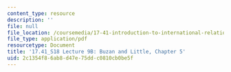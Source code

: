 ```yaml
---
content_type: resource
description: ''
file: null
file_location: /coursemedia/17-41-introduction-to-international-relations-spring-2018/2c1354f86ab8d47e75ddc0810cb0be5f_MIT17_41S18_lec9b.pdf
file_type: application/pdf
resourcetype: Document
title: '17.41_S18 Lecture 9B: Buzan and Little, Chapter 5'
uid: 2c1354f8-6ab8-d47e-75dd-c0810cb0be5f
---
```

